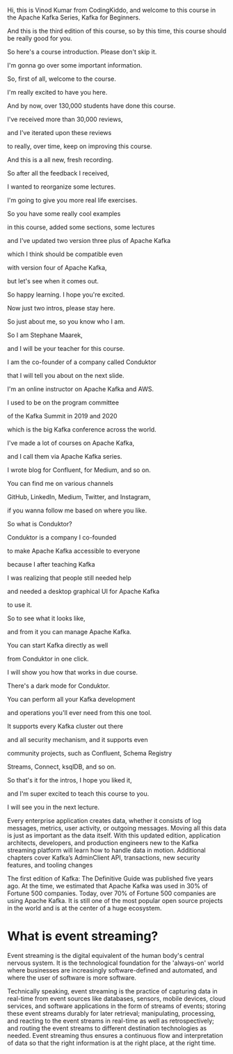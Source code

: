 


Hi, this is Vinod Kumar from CodingKiddo, and welcome to this course in the Apache Kafka Series, Kafka for Beginners.

And this is the third edition of this course, so by this time, this course should be really good for you.

So here's a course introduction. Please don't skip it.

I'm gonna go over some important information.

So, first of all, welcome to the course.

I'm really excited to have you here.

And by now, over 130,000 students have done this course.

I've received more than 30,000 reviews,

and I've iterated upon these reviews

to really, over time, keep on improving this course.

And this is a all new, fresh recording.

So after all the feedback I received,

I wanted to reorganize some lectures.

I'm going to give you more real life exercises.

So you have some really cool examples

in this course, added some sections, some lectures

and I've updated two version three plus of Apache Kafka

which I think should be compatible even

with version four of Apache Kafka,

but let's see when it comes out.

So happy learning. I hope you're excited.

Now just two intros, please stay here.

So just about me, so you know who I am.

So I am Stephane Maarek,

and I will be your teacher for this course.

I am the co-founder of a company called Conduktor

that I will tell you about on the next slide.

I'm an online instructor on Apache Kafka and AWS.

I used to be on the program committee

of the Kafka Summit in 2019 and 2020

which is the big Kafka conference across the world.

I've made a lot of courses on Apache Kafka,

and I call them via Apache Kafka series.

I wrote blog for Confluent, for Medium, and so on.

You can find me on various channels

GitHub, LinkedIn, Medium, Twitter, and Instagram,

if you wanna follow me based on where you like.

So what is Conduktor?

Conduktor is a company I co-founded

to make Apache Kafka accessible to everyone

because I after teaching Kafka

I was realizing that people still needed help

and needed a desktop graphical UI for Apache Kafka

to use it.

So to see what it looks like,

and from it you can manage Apache Kafka.

You can start Kafka directly as well

from Conduktor in one click.

I will show you how that works in due course.

There's a dark mode for Conduktor.

You can perform all your Kafka development

and operations you'll ever need from this one tool.

It supports every Kafka cluster out there

and all security mechanism, and it supports even

community projects, such as Confluent, Schema Registry

Streams, Connect, ksqlDB, and so on.

So that's it for the intros, I hope you liked it,

and I'm super excited to teach this course to you.

I will see you in the next lecture.



Every enterprise application creates data, whether it consists
of log messages, metrics, user activity, or outgoing messages.
Moving all this data is just as important as the data itself. With
this updated edition, application architects, developers, and
production engineers new to the Kafka streaming platform
will learn how to handle data in motion. Additional chapters
cover Kafka’s AdminClient API, transactions, new security
features, and tooling changes


The first edition of Kafka: The Definitive Guide was published five years ago. At the
time, we estimated that Apache Kafka was used in 30% of Fortune 500 companies.
Today, over 70% of Fortune 500 companies are using Apache Kafka. It is still one of
the most popular open source projects in the world and is at the center of a huge
ecosystem.




# What is event streaming?

Event streaming is the digital equivalent of the human body's central nervous system. It is the technological foundation for the 'always-on' world where businesses are increasingly software-defined and automated, and where the user of software is more software.

Technically speaking, event streaming is the practice of capturing data in real-time from event sources like databases, sensors, mobile devices, cloud services, and software applications in the form of streams of events; storing these event streams durably for later retrieval; manipulating, processing, and reacting to the event streams in real-time as well as retrospectively; and routing the event streams to different destination technologies as needed. Event streaming thus ensures a continuous flow and interpretation of data so that the right information is at the right place, at the right time.


